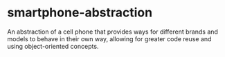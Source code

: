# smartphone-abstraction
An abstraction of a cell phone that provides ways for different brands and models to behave in their own way, allowing for greater code reuse and using object-oriented concepts.
